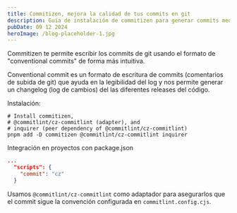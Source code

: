```yaml
---
title: Commitizen, mejora la calidad de tus commits en git
description: Guía de instalación de commitizen para generar commits mediante el formato de conventional commits y mejorar la legibilidad del log de git
pubDate: 09 12 2024
heroImage: /blog-placeholder-1.jpg
---
```

Commitizen te permite escribir los commits de git usando el formato de "conventional commits" de forma más intuitiva.

Conventional commit es un formato de escritura de commits (comentarios de subida de git) que ayuda en la legibilidad del log y nos permite generar un changelog (log de cambios) del las diferentes releases del código.

Instalación:

```shell
# Install commitizen, 
# @commitlint/cz-commitlint (adapter), and
# inquirer (peer dependency of @commitlint/cz-commitlint)
pnpm add -D commitizen @commitlint/cz-commitlint inquirer
```

Integración en proyectos con package.json
```json
...
  "scripts": {
    "commit": "cz"
  }
```

Usamos `@commitlint/cz-commitlint` como adaptador para asegurarlos que el commit sigue la convención configurada en `commitlint.config.cjs`.